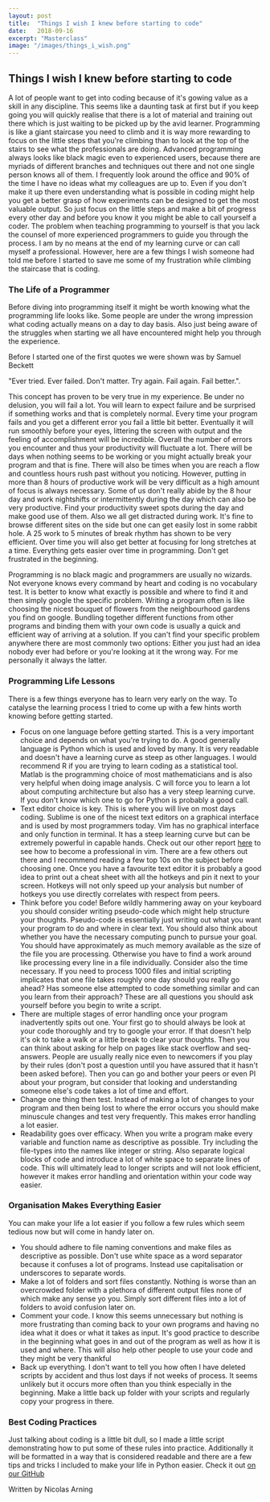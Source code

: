 ```yaml
---
layout: post
title:  "Things I wish I knew before starting to code"
date:   2018-09-16
excerpt: "Masterclass"
image: "/images/things_i_wish.png"
---
```

## Things I wish I knew before starting to code
A lot of people want to get into coding because of it's gowing value as a skill in any discipline. This seems like a daunting task at first but if you keep going you will quickly realise that there is a lot of material and training out there which is just waiting to be picked up by the avid learner. Programming is like a giant staircase you need to climb and it is way more rewarding to focus on the little steps that you're climbing than to look at the top of the stairs to see what the professionals are doing. Advanced programming always looks like black magic even to experienced users, because there are myriads of different branches and techniques out there and not one single person knows all of them. I frequently look around the office and 90% of the time I have no ideas what my colleagues are up to. Even if you don't make it up there even understanding what is possible in coding might help you get a better grasp of how experiments can be designed to get the most valuable output. So just focus on the little steps and make a bit of progress every other day and before you know it you might be able to call yourself a coder. The problem when teaching programming to yourself is that you lack the counsel of more experienced programmers to guide you through the process. I am by no means at the end of my learning curve or can call myself a professional. However, here are a few things I wish someone had told me before I started to save me some of my frustration while climbing the staircase that is coding. 

### The Life of a Programmer
Before diving into programming itself it might be worth knowing what the programming life looks like. Some people are under the wrong impression what coding actually means on a day to day basis. Also just being aware of the struggles when starting we all have encountered might help you through the experience. 

Before I started one of the first quotes we were shown was by Samuel Beckett

"Ever tried. Ever failed. Don't matter. Try again. Fail again. Fail better.".

This concept has proven to be very true in my experience. Be under no delusion, you will fail a lot. You will learn to expect failure and be surprised if something works and that is completely normal. Every time your program fails and you get a different error you fail a little bit better. Eventually it will run smoothly before your eyes, littering the screen with output and the feeling of accomplishment will be incredible. Overall the number of errors you encounter and thus your productivity will fluctuate a lot. There will be days when nothing seems to be working or you might actually break your program and that is fine. There will also be times when you are reach a flow and countless hours rush past without you noticing. However, putting in more than 8 hours of productive work will be very difficult as a high amount of focus is always necessary. Some of us don't really abide by the 8 hour day and work nightshifts or intermittently during the day which can also be very productive. Find your productivity sweet spots during the day and make good use of them. Also we all get distracted during work. It's fine to browse different sites on the side but one can get easily lost in some rabbit hole. A 25 work to 5 minutes of break rhythm has shown to be very efficient. Over time you will also get better at focusing for long stretches at a time. Everything gets easier over time in programming. Don't get frustrated in the beginning. 

Programming is no black magic and programmers are usually no wizards. Not everyone knows every command by heart and coding is no vocabulary test. It is better to know what exactly is possible and where to find it and then simply google the specific problem. Writing a program often is like choosing the nicest bouquet of flowers from the neighbourhood gardens you find on google. Bundling together different functions from other programs and binding them with your own code is usually a quick and efficient way of arriving at a solution. If you can't find your specific problem anywhere there are most commonly two options: Either you just had an idea nobody ever had before or you're looking at it the wrong way. For me personally it always the latter.

### Programming Life Lessons
There is a few things everyone has to learn very early on the way. To catalyse the learning process I tried to come up with a few hints worth knowing before getting started. 
* Focus on one language before getting started. This is a very important choice and depends on what you're trying to do. A good generally language is Python which is used and loved by many. It is very readable and doesn't have a learning curve as steep as other languages. I would recommend R if you are trying to learn coding as a statistical tool. Matlab is the programming choice of most mathematicians and is also very helpful when doing image analysis. C will force you to learn a lot about computing architecture but also has a very steep learning curve. If you don't know which one to go for Python is probably a good call. 
* Text editor choice is key. This is where you will live on most days coding. Sublime is one of the nicest text editors on a graphical interface and is used by most programmers today. Vim has no graphical interface and only function in terminal. It has a steep learning curve but can be extremely powerful in capable hands. Check out our other report [here](https://dtc-coding-dojo.github.io/main//blog/A_Vim_Tutorial/) to see how to become a professional in vim. There are a few others out there and I recommend reading a few top 10s on the subject before choosing one. Once you have a favourite text editor it is probably a good idea to print out a cheat sheet with all the hotkeys and pin it next to your screen. Hotkeys will not only speed up your analysis but number of hotkeys you use directly correlates with respect from peers.
* Think before you code! Before wildly hammering away on your keyboard you should consider writing pseudo-code which might help structure your thoughts. Pseudo-code is essentially just writing out what you want your program to do and where in clear text. You should also think about whether you have the necessary computing punch to pursue your goal. You should have approximately as much memory available as the size of the file you are processing. Otherwise you have to find a work around like processing every line in a file individually. Consider also the time necessary. If you need to process 1000 files and initial scripting implicates that one file takes roughly one day should you really go ahead? Has someone else attempted to code something similar and can you learn from their approach? These are all questions you should ask yourself before you begin to write a script.
* There are multiple stages of error handling once your program inadvertently spits out one. Your first go to should always be look at your code thoroughly and try to google your error. If that doesn't help it's ok to take a walk or a little break to clear your thoughts. Then you can think about asking for help on pages like stack overflow and seq-answers. People are usually really nice even to newcomers if you play by their rules (don't post a question until you have assured that it hasn't been asked before). Then you can go and bother your peers or even PI about your program, but consider that looking and understanding someone else's code takes a lot of time and effort. 
* Change one thing then test. Instead of making a lot of changes to your program and then being lost to where the error occurs you should make minuscule changes and test very frequently. This makes error handling a lot easier.
* Readability goes over efficacy. When you write a program make every variable and function name as descriptive as possible. Try including the file-types into the names like integer or string. Also separate logical blocks of code and introduce a lot of white space to separate lines of code. This will ultimately lead to longer scripts and will not look efficient, however it makes error handling and orientation within your code way easier.

### Organisation Makes Everything Easier
You can make your life a lot easier if you follow a few rules which seem tedious now but will come in handy later on.
* You should adhere to file naming conventions and make files as descriptive as possible. Don't use white space as a word separator because it confuses a lot of programs. Instead use capitalisation or underscores to separate words. 
* Make a lot of folders and sort files constantly. Nothing is worse than an overcrowded folder with a plethora of different output files none of which make any sense yo you. Simply sort different files into a lot of folders to avoid confusion later on.
* Comment your code. I know this seems unnecessary but nothing is more frustrating than coming back to your own programs and having no idea what it does or what it takes as input. It's good practice to describe in the beginning what goes in and out of the program as well as how it is used and where. This will also help other people to use your code and they might be very thankful
* Back up everything. I don't want to tell you how often I have deleted scripts by accident and thus lost days if not weeks of process. It seems unlikely but it occurs more often than you think especially in the beginning. Make a little back up folder with your scripts and regularly copy your progress in there. 

### Best Coding Practices
Just talking about coding is a little bit dull, so I made a little script demonstrating how to put some of these rules into practice. Additionally it will be formatted in a way that is considered readable and there are a few tips and tricks I included to make your life in Python easier. Check it out [on our GitHub](https://github.com/dtc-coding-dojo/main/blob/master/week_9_i_wish_i_knew/coding_practices.py)


Written by Nicolas Arning
